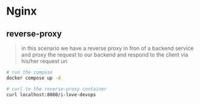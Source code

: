 # Nginx

## reverse-proxy

> in this scenario we have a reverse proxy in fron of a backend service and proxy the request to our backend and respond to the client via his/her request uri

``` bash
# run the compose
docker compose up -d

# curl to the reverse-proxy container
curl localhost:8080/i-love-devops
```
